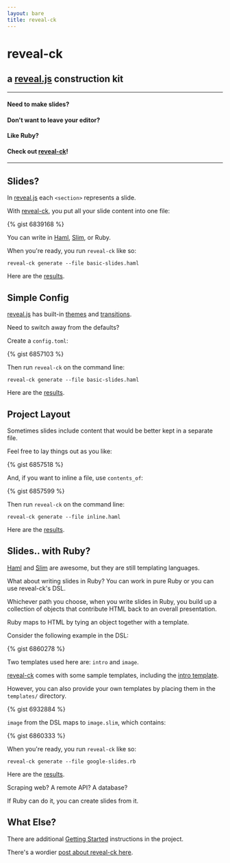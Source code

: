 ```yaml
---
layout: bare
title: reveal-ck
---
```


# reveal-ck
## a [reveal.js][reveal-js] construction kit

* * *

#### Need to make slides?
#### Don't want to leave your editor?
#### Like Ruby?
#### Check out [reveal-ck][reveal-ck]!

* * *

## Slides?

In [reveal.js][reveal-js] each `<section>` represents a slide.

With [reveal-ck][reveal-ck], you put all your slide content into one
file:

{% gist 6839168 %}

You can write in [Haml][haml], [Slim][slim], or Ruby.

When you're ready, you run `reveal-ck` like so:

```
reveal-ck generate --file basic-slides.haml
```

Here are the [results][basic-slides].

## Simple Config

[reveal.js][reveal-js] has built-in [themes][reveal-js-themes] and
[transitions][reveal-js-transitions].

Need to switch away from the defaults?

Create a `config.toml`:

{% gist 6857103 %}

Then run `reveal-ck` on the command line:

```
reveal-ck generate --file basic-slides.haml
```

Here are the [results][basic-configured-slides].

## Project Layout

Sometimes slides include content that would be better kept in a
separate file.

Feel free to lay things out as you like:

{% gist 6857518 %}

And, if you want to inline a file, use `contents_of`:

{% gist 6857599 %}

Then run `reveal-ck` on the command line:

```
reveal-ck generate --file inline.haml
```

Here are the [results][inline-slides].

## Slides.. with Ruby?

[Haml][haml] and [Slim][slim] are awesome, but they are still
templating languages.

What about writing slides in Ruby? You can work in pure Ruby or you
can use reveal-ck's DSL.

Whichever path you choose, when you write slides in Ruby, you build up
a collection of objects that contribute HTML back to an overall
presentation.

Ruby maps to HTML by tying an object together with a template.

Consider the following example in the DSL:

{% gist 6860278 %}

Two templates used here are: `intro` and `image`.

[reveal-ck][reveal-ck] comes with some sample templates, including the
[intro template][reveal-ck-intro-template].

However, you can also provide your own templates by placing them in
the `templates/` directory.

{% gist 6932884 %}

`image` from the DSL maps to `image.slim`, which contains:

{% gist 6860333 %}

When you're ready, you run `reveal-ck` like so:

```
reveal-ck generate --file google-slides.rb
```

Here are the [results][google-slides].

Scraping web? A remote API? A database?

If Ruby can do it, you can create slides from it.

## What Else?

There are additional [Getting Started][reveal-ck-getting-started]
instructions in the project.

There's a wordier [post about reveal-ck here][jedcn-reveal-ck].

[basic-configured-slides]: http://jedcn.github.io/reveal-ck-example/basic-configured-slides
[basic-slides]: http://jedcn.github.io/reveal-ck-example/basic-slides
[google-slides]: http://jedcn.github.io/reveal-ck-example/google-slides
[haml]: http://haml.info/
[inline-slides]: http://jedcn.github.io/reveal-ck-example/inline-slides
[jedcn-reveal-ck]: http://jedcn.com/posts/reveal-ck/
[reveal-ck-getting-started]: https://github.com/jedcn/reveal-ck/blob/master/doc/getting_started.md
[reveal-ck-intro-template]: https://github.com/jedcn/reveal-ck/blob/master/templates/intro.slim
[reveal-ck]: https://github.com/jedcn/reveal-ck
[reveal-js-themes]: http://lab.hakim.se/reveal-js/#/themes
[reveal-js-transitions]: http://lab.hakim.se/reveal-js/#/transitions
[reveal-js]: http://lab.hakim.se/reveal-js/#/
[slim]: http://slim-lang.com/
